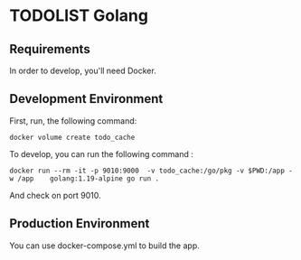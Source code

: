 TODOLIST Golang
==================


Requirements
-------

In order to develop, you'll need Docker. 


Development Environment
--------

First, run, the following command:
```
docker volume create todo_cache
```


To develop, you can run the following command : 
```
docker run --rm -it -p 9010:9000  -v todo_cache:/go/pkg -v $PWD:/app -w /app    golang:1.19-alpine go run .
```

And check on port 9010. 


Production Environment
----------

You can use docker-compose.yml to build the app. 
